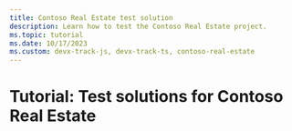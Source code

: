 ```yaml
---
title: Contoso Real Estate test solution
description: Learn how to test the Contoso Real Estate project.
ms.topic: tutorial
ms.date: 10/17/2023
ms.custom: devx-track-js, devx-track-ts, contoso-real-estate
---
```


# Tutorial: Test solutions for Contoso Real Estate 
